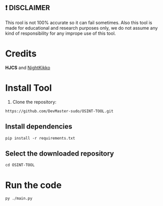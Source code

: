 ## ❗ DISCLAIMER
This rool is not 100% accurate so it can fail sometimes. Also this tool is made for educational and research purposes only, we do not assume any kind of responsibility for any imprope use of this tool.

#  Credits

__HJCS__ and [NightKikko](https://github.com/NightKikko)

# Install Tool

1. Clone the repository:
```
https://github.com/DevMaster-sudo/OSINT-TOOL.git
```
## Install dependencies
```
pip install -r requirements.txt
```
## Select the downloaded repository
```
cd OSINT-TOOL
```
# Run the code
```
py ./main.py
```
